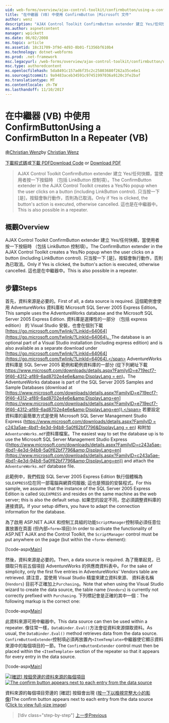 ```yaml
---
uid: web-forms/overview/ajax-control-toolkit/confirmbutton/using-a-confirmbutton-in-a-repeater-vb
title: "在中繼器 (VB) 中使用 ConfirmButton |Microsoft 文件"
author: wenz
description: "AJAX Control Toolkit ConfirmButton extender 建立 Yes/任何快顯，當使用者按一下按鈕時 （包括 LinkButton 控制項）。 只有當是..."
ms.author: aspnetcontent
manager: wpickett
ms.date: 06/02/2008
ms.topic: article
ms.assetid: 18c31709-3f9d-4d93-8b01-f1356bf610b4
ms.technology: dotnet-webforms
ms.prod: .net-framework
msc.legacyurl: /web-forms/overview/ajax-control-toolkit/confirmbutton/using-a-confirmbutton-in-a-repeater-vb
msc.type: authoredcontent
ms.openlocfilehash: 5da8491c157ad6f35c2c25803680f262a35ce6e1
ms.sourcegitcommit: 9a9483aceb34591c97451997036a9120c3fe2baf
ms.translationtype: MT
ms.contentlocale: zh-TW
ms.lasthandoff: 11/10/2017
---
```

<a name="using-a-confirmbutton-in-a-repeater-vb"></a><span data-ttu-id="9f594-104">在中繼器 (VB) 中使用 ConfirmButton</span><span class="sxs-lookup"><span data-stu-id="9f594-104">Using a ConfirmButton In a Repeater (VB)</span></span>
====================
<span data-ttu-id="9f594-105">由[Christian Wenz](https://github.com/wenz)</span><span class="sxs-lookup"><span data-stu-id="9f594-105">by [Christian Wenz](https://github.com/wenz)</span></span>

<span data-ttu-id="9f594-106">[下載程式碼](http://download.microsoft.com/download/8/6/d/86dea6c6-bb92-4fa6-aa14-f8c0f82100f5/ConfirmButton1.vb.zip)或[下載 PDF](http://download.microsoft.com/download/b/6/a/b6ae89ee-df69-4c87-9bfb-ad1eb2b23373/confirmbutton1VB.pdf)</span><span class="sxs-lookup"><span data-stu-id="9f594-106">[Download Code](http://download.microsoft.com/download/8/6/d/86dea6c6-bb92-4fa6-aa14-f8c0f82100f5/ConfirmButton1.vb.zip) or [Download PDF](http://download.microsoft.com/download/b/6/a/b6ae89ee-df69-4c87-9bfb-ad1eb2b23373/confirmbutton1VB.pdf)</span></span>

> <span data-ttu-id="9f594-107">AJAX Control Toolkit ConfirmButton extender 建立 Yes/任何快顯，當使用者按一下按鈕時 （包括 LinkButton 控制項）。</span><span class="sxs-lookup"><span data-stu-id="9f594-107">The ConfirmButton extender in the AJAX Control Toolkit creates a Yes/No popup when the user clicks on a button (including LinkButton control).</span></span> <span data-ttu-id="9f594-108">只当按一下 [是]，按鈕會執行動作，否則為已取消。</span><span class="sxs-lookup"><span data-stu-id="9f594-108">Only if Yes is clicked, the button's action is executed, otherwise cancelled.</span></span> <span data-ttu-id="9f594-109">這也是在中繼器中。</span><span class="sxs-lookup"><span data-stu-id="9f594-109">This is also possible in a repeater.</span></span>


## <a name="overview"></a><span data-ttu-id="9f594-110">概觀</span><span class="sxs-lookup"><span data-stu-id="9f594-110">Overview</span></span>

<span data-ttu-id="9f594-111">AJAX Control Toolkit ConfirmButton extender 建立 Yes/任何快顯，當使用者按一下按鈕時 （包括 LinkButton 控制項）。</span><span class="sxs-lookup"><span data-stu-id="9f594-111">The ConfirmButton extender in the AJAX Control Toolkit creates a Yes/No popup when the user clicks on a button (including LinkButton control).</span></span> <span data-ttu-id="9f594-112">只当按一下 [是]，按鈕會執行動作，否則為已取消。</span><span class="sxs-lookup"><span data-stu-id="9f594-112">Only if Yes is clicked, the button's action is executed, otherwise cancelled.</span></span> <span data-ttu-id="9f594-113">這也是在中繼器中。</span><span class="sxs-lookup"><span data-stu-id="9f594-113">This is also possible in a repeater.</span></span>

## <a name="steps"></a><span data-ttu-id="9f594-114">步驟</span><span class="sxs-lookup"><span data-stu-id="9f594-114">Steps</span></span>

<span data-ttu-id="9f594-115">首先，資料來源是必要的。</span><span class="sxs-lookup"><span data-stu-id="9f594-115">First of all, a data source is required.</span></span> <span data-ttu-id="9f594-116">這個範例會使用 AdventureWorks 資料庫和 Microsoft SQL Server 2005 Express Edition。</span><span class="sxs-lookup"><span data-stu-id="9f594-116">This sample uses the AdventureWorks database and the Microsoft SQL Server 2005 Express Edition.</span></span> <span data-ttu-id="9f594-117">資料庫是選擇性的一部分 （包括 express edition） 的 Visual Studio 安裝，也會在個別下載[https://go.microsoft.com/fwlink/?LinkId=64064](https://go.microsoft.com/fwlink/?LinkId=64064)。</span><span class="sxs-lookup"><span data-stu-id="9f594-117">The database is an optional part of a Visual Studio installation (including express edition) and is also available as a separate download under [https://go.microsoft.com/fwlink/?LinkId=64064](https://go.microsoft.com/fwlink/?LinkId=64064).</span></span> <span data-ttu-id="9f594-118">AdventureWorks 資料庫是 SQL Server 2005 範例和範例資料庫的一部分 (從下列網址下載[https://www.microsoft.com/downloads/details.aspx?FamilyID=e719ecf7-9f46-4312-af89-6ad8702e4e6e&amp;DisplayLang = en](https://www.microsoft.com/downloads/details.aspx?FamilyID=e719ecf7-9f46-4312-af89-6ad8702e4e6e&amp;DisplayLang=en))。</span><span class="sxs-lookup"><span data-stu-id="9f594-118">The AdventureWorks database is part of the SQL Server 2005 Samples and Sample Databases (download at [https://www.microsoft.com/downloads/details.aspx?FamilyID=e719ecf7-9f46-4312-af89-6ad8702e4e6e&amp;DisplayLang=en](https://www.microsoft.com/downloads/details.aspx?FamilyID=e719ecf7-9f46-4312-af89-6ad8702e4e6e&amp;DisplayLang=en)).</span></span> <span data-ttu-id="9f594-119">若要設定資料庫的最簡單方式是使用 Microsoft SQL Server Management Studio Express ([https://www.microsoft.com/downloads/details.aspx?FamilyID = c243a5ae-4bd1-4e3d-94b8-5a0f62bf7796&amp;DisplayLang = en](https://www.microsoft.com/downloads/details.aspx?FamilyID=c243a5ae-4bd1-4e3d-94b8-5a0f62bf7796&amp;DisplayLang=en)) 和附加`AdventureWorks.mdf`資料庫檔案。</span><span class="sxs-lookup"><span data-stu-id="9f594-119">The easiest way to set the database up is to use the Microsoft SQL Server Management Studio Express ([https://www.microsoft.com/downloads/details.aspx?FamilyID=c243a5ae-4bd1-4e3d-94b8-5a0f62bf7796&amp;DisplayLang=en](https://www.microsoft.com/downloads/details.aspx?FamilyID=c243a5ae-4bd1-4e3d-94b8-5a0f62bf7796&amp;DisplayLang=en)) and attach the `AdventureWorks.mdf` database file.</span></span>

<span data-ttu-id="9f594-120">此範例中，我們假設 SQL Server 2005 Express Edition 執行個體稱為`SQLEXPRESS`位在同一部電腦與網頁伺服器; 這也是預設的安裝程式。</span><span class="sxs-lookup"><span data-stu-id="9f594-120">For this sample, we assume that the instance of the SQL Server 2005 Express Edition is called `SQLEXPRESS` and resides on the same machine as the web server; this is also the default setup.</span></span> <span data-ttu-id="9f594-121">如果您的設定不同，您必須調整資料庫的連接資訊。</span><span class="sxs-lookup"><span data-stu-id="9f594-121">If your setup differs, you have to adapt the connection information for the database.</span></span>

<span data-ttu-id="9f594-122">為了啟用 ASP.NET AJAX 和控制工具組的功能`ScriptManager`控制項必須任意位置放置在頁面 (但內部`<form>`項目):</span><span class="sxs-lookup"><span data-stu-id="9f594-122">In order to activate the functionality of ASP.NET AJAX and the Control Toolkit, the `ScriptManager` control must be put anywhere on the page (but within the `<form>` element):</span></span>

[!code-aspx[Main](using-a-confirmbutton-in-a-repeater-vb/samples/sample1.aspx)]

<span data-ttu-id="9f594-123">然後，資料來源是必要的。</span><span class="sxs-lookup"><span data-stu-id="9f594-123">Then, a data source is required.</span></span> <span data-ttu-id="9f594-124">為了簡單起見，已擷取只有前五個項目 AdventureWorks 的供應商資料表中。</span><span class="sxs-lookup"><span data-stu-id="9f594-124">For the sake of simplicity, only the first five entries in AdventureWorks' Vendors table are retrieved.</span></span> <span data-ttu-id="9f594-125">請注意，當使用 Visual Studio 精靈來建立資料來源、 資料表名稱 (`Vendors`) 目前不正確加上`Purchasing`。</span><span class="sxs-lookup"><span data-stu-id="9f594-125">Note that when using the Visual Studio wizard to create the data source, the table name (`Vendors`) is currently not correctly prefixed with `Purchasing`.</span></span> <span data-ttu-id="9f594-126">下列標記會是正確的其中一個：</span><span class="sxs-lookup"><span data-stu-id="9f594-126">The following markup is the correct one:</span></span>

[!code-aspx[Main](using-a-confirmbutton-in-a-repeater-vb/samples/sample2.aspx)]

<span data-ttu-id="9f594-127">此資料來源可用中繼器中。</span><span class="sxs-lookup"><span data-stu-id="9f594-127">This data source can then be used within a repeater.</span></span> <span data-ttu-id="9f594-128">像往常一樣，`DataBinder.Eval()`方法會從資料來源擷取資料。</span><span class="sxs-lookup"><span data-stu-id="9f594-128">As usual, the `DataBinder.Eval()` method retrieves data from the data source.</span></span> <span data-ttu-id="9f594-129">`ConfirmButtonExtender`控制項必須再放置內`<ItemTemplate>`中繼器使它顯示資料來源中的每個項目的一節。</span><span class="sxs-lookup"><span data-stu-id="9f594-129">The `ConfirmButtonExtender` control must then be placed within the `<ItemTemplate>` section of the repeater so that it appears for every entry in the data source.</span></span>

[!code-aspx[Main](using-a-confirmbutton-in-a-repeater-vb/samples/sample3.aspx)]


<span data-ttu-id="9f594-130">[![[確認] 按鈕旁邊的資料來源的每個項目](using-a-confirmbutton-in-a-repeater-vb/_static/image2.png)](using-a-confirmbutton-in-a-repeater-vb/_static/image1.png)</span><span class="sxs-lookup"><span data-stu-id="9f594-130">[![The confirm button appears next to each entry from the data source](using-a-confirmbutton-in-a-repeater-vb/_static/image2.png)](using-a-confirmbutton-in-a-repeater-vb/_static/image1.png)</span></span>

<span data-ttu-id="9f594-131">資料來源的每個項目旁邊的 [確認] 按鈕會出現 ([按一下以檢視完整大小的影像](using-a-confirmbutton-in-a-repeater-vb/_static/image3.png))</span><span class="sxs-lookup"><span data-stu-id="9f594-131">The confirm button appears next to each entry from the data source ([Click to view full-size image](using-a-confirmbutton-in-a-repeater-vb/_static/image3.png))</span></span>

>[!div class="step-by-step"]
[<span data-ttu-id="9f594-132">上一步</span><span class="sxs-lookup"><span data-stu-id="9f594-132">Previous</span></span>](using-a-confirmbutton-in-a-repeater-cs.md)
